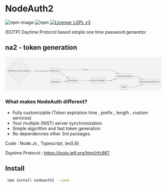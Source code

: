 # NodeAuth2
![npm-image]
![npm](https://img.shields.io/npm/dt/mira-db)
[![License: LGPL v3](https://img.shields.io/badge/License-LGPL%20v3-blue.svg)](https://www.gnu.org/licenses/lgpl-3.0)

 (DOTP) Daytime Protocol based simple one time password genaretor 
 
 ## na2 - token generation
![nodeAuth2](https://github.com/Nodeclient/NodeAuth2/raw/master/docs/images/flow.png)


### What makes NodeAuth different?
* Fully customizable (Token expiration time , prefix , length , custom services)
* Your multiple (NIST) server synchronization.
* Simple algorithm and fast token generation 
* No dependencies other 3rd packages.

 Code             : Node.Js , Typescript, (es5,6)
 
 Daytime Protocol : https://tools.ietf.org/html/rfc867
 
 
## Install 
```bash
 npm install nodeauth2 --save
```

   [npm-image]: https://img.shields.io/npm/v/mira-db.svg?style=flat 
   [npm-url]: https://npmjs.org/package/mira-db  
